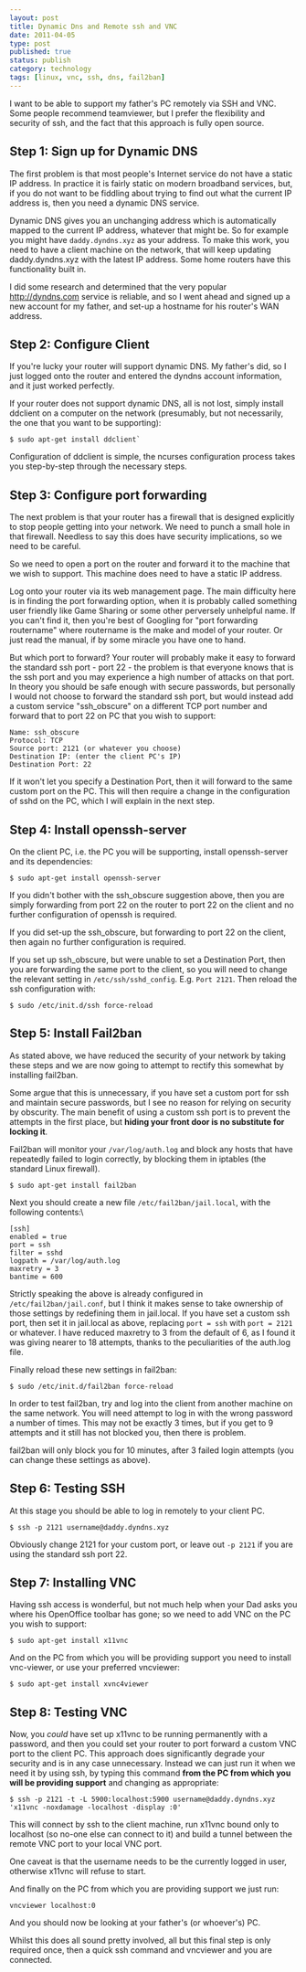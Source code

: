 ```yaml
--- 
layout: post 
title: Dynamic Dns and Remote ssh and VNC
date: 2011-04-05
type: post 
published: true 
status: publish
category: technology
tags: [linux, vnc, ssh, dns, fail2ban]
---
```


I want to be able to support my father's PC remotely via SSH and VNC.
Some people recommend teamviewer, but I prefer the flexibility and
security of ssh, and the fact that this approach is fully open source.

Step 1: Sign up for Dynamic DNS
-------------------------------

<!--more-->

The first problem is that most people's Internet service do not have a
static IP address. In practice it is fairly static on modern broadband
services, but, if you do not want to be fiddling about trying to find
out what the current IP address is, then you need a dynamic DNS
service.

Dynamic DNS gives you an unchanging address which is automatically
mapped to the current IP address, whatever that might be. So for example
you might have `daddy.dyndns.xyz` as your address. To make this work,
you need to have a client machine on the network, that will keep
updating daddy.dyndns.xyz with the latest IP address. Some home routers
have this functionality built in.

I did some research and determined that the very popular
<http://dyndns.com> service is reliable, and so I went ahead and signed
up a new account for my father, and set-up a hostname for his router's
WAN address.

Step 2: Configure Client
------------------------

If you're lucky your router will support dynamic DNS. My father's did,
so I just logged onto the router and entered the dyndns account
information, and it just worked perfectly.

If your router does not support dynamic DNS, all is not lost, simply
install ddclient on a computer on the network (presumably, but not
necessarily, the one that you want to be supporting):

    $ sudo apt-get install ddclient`

Configuration of ddclient is simple, the ncurses configuration process
takes you step-by-step through the necessary steps.

Step 3: Configure port forwarding
---------------------------------

The next problem is that your router has a firewall that is designed
explicitly to stop people getting into your network. We need to punch a
small hole in that firewall. Needless to say this does have security
implications, so we need to be careful.

So we need to open a port on the router and forward it to the machine
that we wish to support. This machine does need to have a static IP
address.

Log onto your router via its web management page. The main difficulty
here is in finding the port forwarding option, when it is probably
called something user friendly like Game Sharing or some other
perversely unhelpful name. If you can't find it, then you're best of
Googling for "port forwarding routername" where routername is the make
and model of your router. Or just read the manual, if by some miracle
you have one to hand.

But which port to forward? Your router will probably make it easy to
forward the standard ssh port - port 22 - the problem is that everyone
knows that is the ssh port and you may experience a high number of
attacks on that port. In theory you should be safe enough with secure
passwords, but personally I would not choose to forward the standard ssh
port, but would instead add a custom service "ssh\_obscure" on a
different TCP port number and forward that to port 22 on PC that you
wish to support:

    Name: ssh_obscure
    Protocol: TCP
    Source port: 2121 (or whatever you choose)
    Destination IP: (enter the client PC's IP)
    Destination Port: 22

If it won't let you specify a Destination Port, then it will forward to
the same custom port on the PC. This will then require a change in the
configuration of sshd on the PC, which I will explain in the next step.

Step 4: Install openssh-server
------------------------------

On the client PC, i.e. the PC you will be supporting, install
openssh-server and its dependencies:

    $ sudo apt-get install openssh-server

If you didn't bother with the ssh_obscure suggestion above, then you
are simply forwarding from port 22 on the router to port 22 on the
client and no further configuration of openssh is required.

If you did set-up the ssh_obscure, but forwarding to port 22 on the
client, then again no further configuration is required.

If you set up ssh_obscure, but were unable to set a Destination Port,
then you are forwarding the same port to the client, so you will need to
change the relevant setting in `/etc/ssh/sshd_config`. E.g. `Port 2121`.
Then reload the ssh configuration with:

    $ sudo /etc/init.d/ssh force-reload

Step 5: Install Fail2ban
------------------------

As stated above, we have reduced the security of your network by taking
these steps and we are now going to attempt to rectify this somewhat by
installing fail2ban.

Some argue that this is unnecessary, if you have set a custom port for
ssh and maintain secure passwords, but I see no reason for relying on
security by obscurity. The main benefit of using a custom ssh port is to
prevent the attempts in the first place, but **hiding your front door is
no substitute for locking it**.

Fail2ban will monitor your `/var/log/auth.log` and block any hosts that
have repeatedly failed to login correctly, by blocking them in iptables
(the standard Linux firewall).

    $ sudo apt-get install fail2ban

Next you should create a new file `/etc/fail2ban/jail.local`, with the
following contents:\

    [ssh]
    enabled = true
    port = ssh
    filter = sshd
    logpath = /var/log/auth.log
    maxretry = 3
    bantime = 600

Strictly speaking the above is already configured in
`/etc/fail2ban/jail.conf`, but I think it makes sense to take ownership
of those settings by redefining them in jail.local. If you have set a
custom ssh port, then set it in jail.local as above, replacing 
`port = ssh` with `port = 2121` or whatever. I have reduced maxretry to 3 from
the default of 6, as I found it was giving nearer to 18 attempts, thanks
to the peculiarities of the auth.log file.

Finally reload these new settings in fail2ban:

    $ sudo /etc/init.d/fail2ban force-reload

In order to test fail2ban, try and log into the client from another
machine on the same network. You will need attempt to log in with the
wrong password a number of times. This may not be exactly 3 times, but
if you get to 9 attempts and it still has not blocked you, then there is
problem.

fail2ban will only block you for 10 minutes, after 3 failed login
attempts (you can change these settings as above).

Step 6: Testing SSH
-------------------

At this stage you should be able to log in remotely to your client PC.

    $ ssh -p 2121 username@daddy.dyndns.xyz

Obviously change 2121 for your custom port, or leave out `-p 2121` if
you are using the standard ssh port 22.

Step 7: Installing VNC
----------------------

Having ssh access is wonderful, but not much help when your Dad asks you
where his OpenOffice toolbar has gone; so we need to add VNC on the PC
you wish to support:

    $ sudo apt-get install x11vnc

And on the PC from which you will be providing support you need to
install vnc-viewer, or use your preferred vncviewer:

    $ sudo apt-get install xvnc4viewer

Step 8: Testing VNC
-------------------

Now, you *could* have set up x11vnc to be running permanently with a
password, and then you could set your router to port forward a custom
VNC port to the client PC. This approach does significantly degrade your
security and is in any case unnecessary. Instead we can just run it when
we need it by using ssh, by typing this command **from the PC from which
you will be providing support** and changing as appropriate:

    $ ssh -p 2121 -t -L 5900:localhost:5900 username@daddy.dyndns.xyz 'x11vnc -noxdamage -localhost -display :0'

This will connect by ssh to the client machine, run x11vnc bound only to
localhost (so no-one else can connect to it) and build a tunnel between
the remote VNC port to your local VNC port.

One caveat is that the username needs to be the currently logged in
user, otherwise x11vnc will refuse to start.

And finally on the PC from which you are providing support we just run:

    vncviewer localhost:0

And you should now be looking at your father's (or whoever's) PC.

Whilst this does all sound pretty involved, all but this final step is
only required once, then a quick ssh command and vncviewer and you are
connected.


